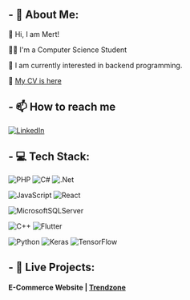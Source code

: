 ## - 💫 About Me:

👋  Hi, I am Mert!

👨‍🎓  I'm a Computer Science Student

👀  I am currently interested in backend programming.

📄 [My CV is here](https://github.com/mertozturksh/mertozturksh/blob/main/Ismail%20Mert%20Ozturk%20CV.pdf)

## - 📫 How to reach me
[![LinkedIn](https://img.shields.io/badge/LinkedIn-%230077B5.svg?logo=linkedin&logoColor=white)](https://www.linkedin.com/in/mertozturksh)

## - 💻 Tech Stack:

![PHP](https://img.shields.io/badge/php-%23777BB4.svg?style=for-the-badge&logo=php&logoColor=white)
![C#](https://img.shields.io/badge/c%23-%23239120.svg?style=for-the-badge&logo=c-sharp&logoColor=white)
![.Net](https://img.shields.io/badge/.NET-5C2D91?style=for-the-badge&logo=.net&logoColor=white)

![JavaScript](https://img.shields.io/badge/javascript-%23323330.svg?style=for-the-badge&logo=javascript&logoColor=%23F7DF1E)
![React](https://img.shields.io/badge/react-%2320232a.svg?style=for-the-badge&logo=react&logoColor=%2361DAFB)

![MicrosoftSQLServer](https://img.shields.io/badge/Microsoft%20SQL%20Server-CC2927?style=for-the-badge&logo=microsoft%20sql%20server&logoColor=white)

![C++](https://img.shields.io/badge/c++-%2300599C.svg?style=for-the-badge&logo=c%2B%2B&logoColor=white)
![Flutter](https://img.shields.io/badge/Flutter-%2302569B.svg?style=for-the-badge&logo=Flutter&logoColor=white)

![Python](https://img.shields.io/badge/python-3670A0?style=for-the-badge&logo=python&logoColor=ffdd54)   ![Keras](https://img.shields.io/badge/Keras-%23D00000.svg?style=for-the-badge&logo=Keras&logoColor=white)    ![TensorFlow](https://img.shields.io/badge/TensorFlow-%23FF6F00.svg?style=for-the-badge&logo=TensorFlow&logoColor=white)

## - 📌 Live Projects:

#### E-Commerce Website | [Trendzone](https://meersoftware.online)
